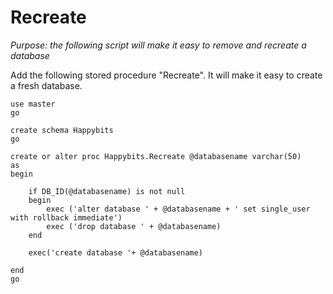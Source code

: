 # Recreate

*Purpose: the following script will make it easy to remove and recreate a database*

Add the following stored procedure "Recreate". It will make it easy to create a fresh database.

	use master
	go
	
	create schema Happybits
	go
	
	create or alter proc Happybits.Recreate @databasename varchar(50)
	as
	begin

		if DB_ID(@databasename) is not null
		begin
			exec ('alter database ' + @databasename + ' set single_user with rollback immediate')
			exec ('drop database ' + @databasename)
		end

		exec('create database '+ @databasename)

	end
	go

